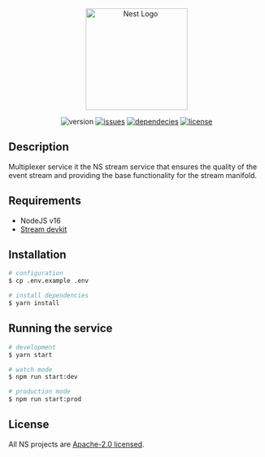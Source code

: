 <div align="center">
<a href="https://nanite-systems.net/" target="blank">
  <img src="https://nanite-systems.net/images/ns.colored.svg" width="200" alt="Nest Logo" />
</a>

![version](https://img.shields.io/github/package-json/v/nanite-systems/stream-multiplexer)
[![issues](https://img.shields.io/github/issues/nanite-systems/stream-multiplexer)](https://github.com/nanite-systems/stream-multiplexer/issues)
[![dependecies](https://img.shields.io/librariesio/github/nanite-systems/stream-multiplexer)](https://libraries.io/github/nanite-systems/stream-multiplexer)
[![license](https://img.shields.io/github/license/nanite-systems/stream-multiplexer)](https://github.com/nanite-systems/stream-multiplexer/blob/main/LICENSE)

</div>

## Description

Multiplexer service it the NS stream service that ensures the quality of the event stream and providing the base
functionality for the stream manifold.

## Requirements

- NodeJS v16
- [Stream devkit](https://github.com/nanite-systems/stream-devkit/)

## Installation

```bash
# configuration
$ cp .env.example .env

# install dependencies
$ yarn install
```

## Running the service

```bash
# development
$ yarn start

# watch mode
$ npm run start:dev

# production mode
$ npm run start:prod
```

## License

All NS projects are [Apache-2.0 licensed](LICENSE).
